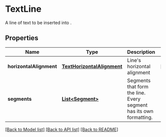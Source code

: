 
# TextLine
A line of text to be inserted into .

## Properties
Name | Type | Description | Notes
------------ | ------------- | ------------- | -------------
**horizontalAlignment** | [**TextHorizontalAlignment**](TextHorizontalAlignment.md) | Line&#39;s horizontal alignment |  [optional]
**segments** | [**List&lt;Segment&gt;**](Segment.md) | Segments that form the line. Every segment has its own formatting. | 


[[Back to Model list]](../../README.md#documentation-for-models) [[Back to API list]](../../README.md#documentation-for-api-endpoints) [[Back to README]](../../README.md)


